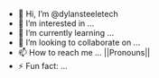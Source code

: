 - 👋 Hi, I’m @dylansteeletech
- 👀 I’m interested in ...
- 🌱 I’m currently learning ...
- 💞️ I’m looking to collaborate on ...
- 📫 How to reach me ...
||Pronouns||
- ⚡ Fun fact: ...

<!---
dylansteeletech/dylansteeletech is a ✨ special ✨ repository because its `README.md` (this file) appears on your GitHub profile.
You can click the Preview link to take a look at your changes.
--->
